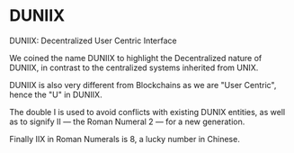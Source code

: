 # DUNIIX
DUNIIX: Decentralized User Centric Interface

We coined the name DUNIIX to highlight the Decentralized nature of DUNIIX, in contrast to the centralized systems inherited from UNIX.

DUNIIX is also very different from Blockchains as we are "User Centric", hence the "U" in DUNIIX.

The double I is used to avoid conflicts with existing DUNIX entities, as well as to signify II &mdash; the Roman Numeral 2 &mdash; for a new generation.

Finally IIX in Roman Numerals is 8, a lucky number in Chinese.
